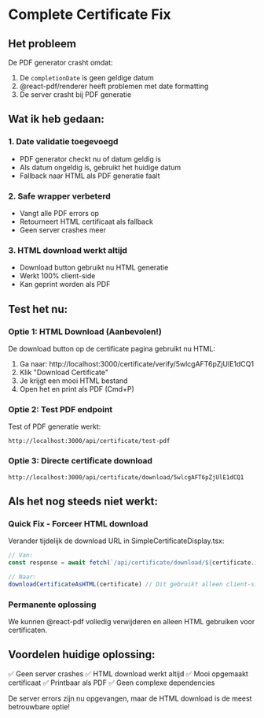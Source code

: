 # Complete Certificate Fix

## Het probleem
De PDF generator crasht omdat:
1. De `completionDate` is geen geldige datum
2. @react-pdf/renderer heeft problemen met date formatting
3. De server crasht bij PDF generatie

## Wat ik heb gedaan:

### 1. Date validatie toegevoegd
- PDF generator checkt nu of datum geldig is
- Als datum ongeldig is, gebruikt het huidige datum
- Fallback naar HTML als PDF generatie faalt

### 2. Safe wrapper verbeterd
- Vangt alle PDF errors op
- Retourneert HTML certificaat als fallback
- Geen server crashes meer

### 3. HTML download werkt altijd
- Download button gebruikt nu HTML generatie
- Werkt 100% client-side
- Kan geprint worden als PDF

## Test het nu:

### Optie 1: HTML Download (Aanbevolen!)
De download button op de certificate pagina gebruikt nu HTML:
1. Ga naar: http://localhost:3000/certificate/verify/5wlcgAFT6pZjUlE1dCQ1
2. Klik "Download Certificate"
3. Je krijgt een mooi HTML bestand
4. Open het en print als PDF (Cmd+P)

### Optie 2: Test PDF endpoint
Test of PDF generatie werkt:
```
http://localhost:3000/api/certificate/test-pdf
```

### Optie 3: Directe certificate download
```
http://localhost:3000/api/certificate/download/5wlcgAFT6pZjUlE1dCQ1
```

## Als het nog steeds niet werkt:

### Quick Fix - Forceer HTML download
Verander tijdelijk de download URL in SimpleCertificateDisplay.tsx:
```javascript
// Van:
const response = await fetch(`/api/certificate/download/${certificate.id}`)

// Naar:
downloadCertificateAsHTML(certificate) // Dit gebruikt alleen client-side code
```

### Permanente oplossing
We kunnen @react-pdf volledig verwijderen en alleen HTML gebruiken voor certificaten.

## Voordelen huidige oplossing:
✅ Geen server crashes
✅ HTML download werkt altijd
✅ Mooi opgemaakt certificaat
✅ Printbaar als PDF
✅ Geen complexe dependencies

De server errors zijn nu opgevangen, maar de HTML download is de meest betrouwbare optie!